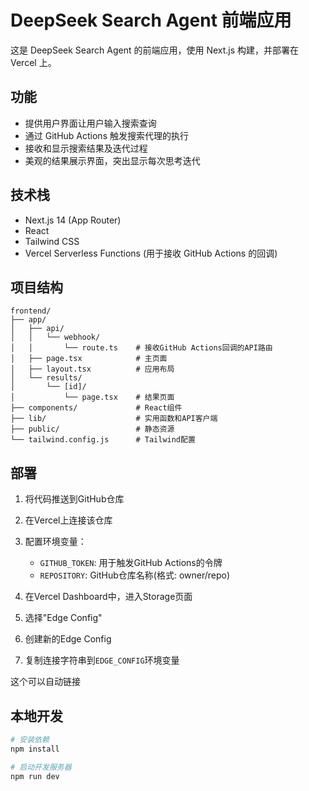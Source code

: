 # DeepSeek Search Agent 前端应用

这是 DeepSeek Search Agent 的前端应用，使用 Next.js 构建，并部署在 Vercel 上。

## 功能

- 提供用户界面让用户输入搜索查询
- 通过 GitHub Actions 触发搜索代理的执行
- 接收和显示搜索结果及迭代过程
- 美观的结果展示界面，突出显示每次思考迭代

## 技术栈

- Next.js 14 (App Router)
- React
- Tailwind CSS 
- Vercel Serverless Functions (用于接收 GitHub Actions 的回调)

## 项目结构

```
frontend/
├── app/
│   ├── api/
│   │   └── webhook/
│   │       └── route.ts    # 接收GitHub Actions回调的API路由
│   ├── page.tsx            # 主页面
│   ├── layout.tsx          # 应用布局
│   └── results/
│       └── [id]/
│           └── page.tsx    # 结果页面
├── components/             # React组件
├── lib/                    # 实用函数和API客户端
├── public/                 # 静态资源
└── tailwind.config.js      # Tailwind配置
```

## 部署

1. 将代码推送到GitHub仓库
2. 在Vercel上连接该仓库
3. 配置环境变量：
   - `GITHUB_TOKEN`: 用于触发GitHub Actions的令牌
   - `REPOSITORY`: GitHub仓库名称(格式: owner/repo)

1. 在Vercel Dashboard中，进入Storage页面
2. 选择"Edge Config"
3. 创建新的Edge Config
4. 复制连接字符串到`EDGE_CONFIG`环境变量

这个可以自动链接
## 本地开发

```bash
# 安装依赖
npm install

# 启动开发服务器
npm run dev
```